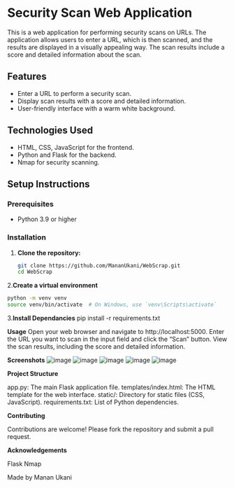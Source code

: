 # Security Scan Web Application

This is a web application for performing security scans on URLs. The application allows users to enter a URL, which is then scanned, and the results are displayed in a visually appealing way. The scan results include a score and detailed information about the scan.

## Features

- Enter a URL to perform a security scan.
- Display scan results with a score and detailed information.
- User-friendly interface with a warm white background.

## Technologies Used

- HTML, CSS, JavaScript for the frontend.
- Python and Flask for the backend.
- Nmap for security scanning.

## Setup Instructions

### Prerequisites

- Python 3.9 or higher

### Installation

1. **Clone the repository:**

   ```bash
   git clone https://github.com/MananUkani/WebScrap.git
   cd WebScrap
2.**Create a virtual environment**

  ```bash
  python -m venv venv
  source venv/bin/activate  # On Windows, use `venv\Scripts\activate`
```
3.**Install Dependancies**
 pip install -r requirements.txt

 
**Usage**
Open your web browser and navigate to http://localhost:5000.
Enter the URL you want to scan in the input field and click the “Scan” button.
View the scan results, including the score and detailed information.


**Screenshots**
![image](https://github.com/user-attachments/assets/c1e39e35-03cd-4ce4-91c5-949e8b1a3502)
![image](https://github.com/user-attachments/assets/e3bdc07d-67b7-48a8-a243-784cc1667242)
![image](https://github.com/user-attachments/assets/85c61805-cca1-4e06-9718-a1820796256b)
![image](https://github.com/user-attachments/assets/d79e5fb5-9ecd-41dd-be5a-698ba4728e14)
![image](https://github.com/user-attachments/assets/68717cb5-f6a9-49ca-91ac-a36c67917291)



**Project Structure**

app.py: The main Flask application file.
templates/index.html: The HTML template for the web interface.
static/: Directory for static files (CSS, JavaScript).
requirements.txt: List of Python dependencies.


**Contributing**

Contributions are welcome! Please fork the repository and submit a pull request.

**Acknowledgements**

Flask
Nmap


Made by Manan Ukani
